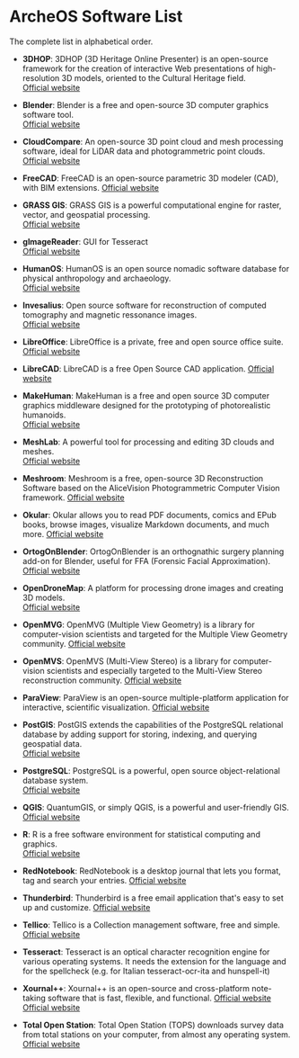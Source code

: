 # ArcheOS Software List

The complete list in alphabetical order.


- **3DHOP**: 3DHOP (3D Heritage Online Presenter) is an open-source framework for the creation of interactive Web presentations of high-resolution 3D models, oriented to the Cultural Heritage field.  
  [Official website](https://3dhop.net/)

- **Blender**: Blender is a free and open-source 3D computer graphics software tool.  
  [Official website](https://www.blender.org/)

- **CloudCompare**: An open-source 3D point cloud and mesh processing software, ideal for LiDAR data and photogrammetric point clouds.  
  [Official website](https://www.cloudcompare.org/) 

- **FreeCAD**: FreeCAD is an open-source parametric 3D modeler (CAD), with BIM extensions.
  [Official website](https://www.freecad.org/)

- **GRASS GIS**: GRASS GIS is a powerful computational engine for raster, vector, and geospatial processing.  
  [Official website](https://grass.osgeo.org/)

- **gImageReader**: GUI for Tesseract  
  [Official website](https://github.com/manisandro/gImageReader)

- **HumanOS**: HumanOS is an open source nomadic software database for physical anthropology and archaeology.  
  [Official website](https://www.humanos.cnrs.fr/)

- **Invesalius**: Open source software for reconstruction of computed tomography and magnetic ressonance images.  
  [Official website](https://invesalius.github.io/)

- **LibreOffice**: LibreOffice is a private, free and open source office suite.
  [Official website](https://www.libreoffice.org/)

- **LibreCAD**: LibreCAD is a free Open Source CAD application.
  [Official website](https://librecad.org/)

- **MakeHuman**: MakeHuman is a free and open source 3D computer graphics middleware designed for the prototyping of photorealistic humanoids.  
  [Official website](https://static.makehumancommunity.org/)

- **MeshLab**: A powerful tool for processing and editing 3D clouds and meshes.  
  [Official website](https://www.meshlab.net/)

- **Meshroom**: Meshroom is a free, open-source 3D Reconstruction Software based on the AliceVision Photogrammetric Computer Vision framework.
  [Official website](https://alicevision.org/)

- **Okular**: Okular allows you to read PDF documents, comics and EPub books, browse images, visualize Markdown documents, and much more.
  [Official website](https://okular.kde.org/)

- **OrtogOnBlender**: OrtogOnBlender is an orthognathic surgery planning add-on for Blender, useful for FFA (Forensic Facial Approximation).  
  [Official website](http://www.ciceromoraes.com.br/doc/en/OrtogOnBlender/)

- **OpenDroneMap**: A platform for processing drone images and creating 3D models.  
  [Official website](https://www.opendronemap.org/)

- **OpenMVG**: OpenMVG (Multiple View Geometry) is a library for computer-vision scientists and targeted for the Multiple View Geometry community.
  [Official website](https://github.com/openMVG/openMVG)

- **OpenMVS**: OpenMVS (Multi-View Stereo) is a library for computer-vision scientists and especially targeted to the Multi-View Stereo reconstruction community.
  [Official website](https://cdcseacave.github.io/)

- **ParaView**: ParaView is an open-source multiple-platform application for interactive, scientific visualization.
  [Official website](https://www.paraview.org/)

- **PostGIS**: PostGIS extends the capabilities of the PostgreSQL relational database by adding support for storing, indexing, and querying geospatial data.  
  [Official website](https://postgis.net/)

- **PostgreSQL**: PostgreSQL is a powerful, open source object-relational database system.  
  [Official website](https://www.postgresql.org/)

- **QGIS**: QuantumGIS, or simply QGIS, is a powerful and user-friendly GIS.  
  [Official website](https://qgis.org/) 

- **R**: R is a free software environment for statistical computing and graphics.  
  [Official website](https://www.r-project.org/)

- **RedNotebook**:  RedNotebook is a desktop journal that lets you format, tag and search your entries.
  [Official website](https://rednotebook.app/)

- **Thunderbird**: Thunderbird is a free email application that's easy to set up and customize.
  [Official website](https://www.thunderbird.net/en-US/)

- **Tellico**: Tellico is a Collection management software, free and simple.
  [Official website](https://tellico-project.org/)

- **Tesseract**: Tesseract is an optical character recognition engine for various operating systems. It needs the extension for the language and for the spellcheck (e.g. for Italian tesseract-ocr-ita and hunspell-it)

- **Xournal++**: Xournal++ is an open-source and cross-platform note-taking software that is fast, flexible, and functional.
  [Official website](https://xournalpp.github.io/)
  [Official website](https://github.com/tesseract-ocr)

- **Total Open Station**: Total Open Station (TOPS) downloads survey data from total stations on your computer, from almost any operating system.  
  [Official website](https://tops.iosa.it/)
